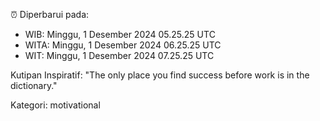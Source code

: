 ⏰ Diperbarui pada:
- WIB: Minggu, 1 Desember 2024 05.25.25 UTC
- WITA: Minggu, 1 Desember 2024 06.25.25 UTC
- WIT: Minggu, 1 Desember 2024 07.25.25 UTC

Kutipan Inspiratif:
"The only place you find success before work is in the dictionary."


Kategori: motivational

